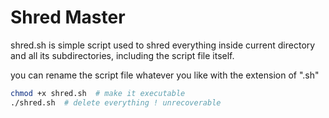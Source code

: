 # Shred Master

shred.sh is simple script used to shred everything inside current directory and all its subdirectories, including the script file itself.

you can rename the script file whatever you like with the extension of ".sh"

```bash
chmod +x shred.sh  # make it executable
./shred.sh  # delete everything ! unrecoverable
```

